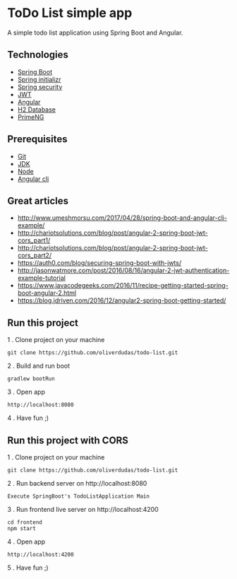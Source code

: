 # ToDo List simple app #

A simple todo list application using Spring Boot and Angular.

## Technologies ##
* [Spring Boot](https://spring.io/)
* [Spring initializr](https://start.spring.io/)
* [Spring security](https://projects.spring.io/spring-security/)
* [JWT](https://jwt.io/)
* [Angular](http://angular.io/)
* [H2 Database](http://www.h2database.com/html/main.html)
* [PrimeNG](http://www.primefaces.org/primeng/)

## Prerequisites ##
* [Git](https://git-scm.com/book/en/v2/Getting-Started-Installing-Git)
* [JDK ](https://www.java.com/en/download/)
* [Node ](https://nodejs.org/en/download/)
* [Angular cli](https://cli.angular.io/)

## Great articles ##
* http://www.umeshmorsu.com/2017/04/28/spring-boot-and-angular-cli-example/
* http://chariotsolutions.com/blog/post/angular-2-spring-boot-jwt-cors_part1/
* http://chariotsolutions.com/blog/post/angular-2-spring-boot-jwt-cors_part2/
* https://auth0.com/blog/securing-spring-boot-with-jwts/
* http://jasonwatmore.com/post/2016/08/16/angular-2-jwt-authentication-example-tutorial
* https://www.javacodegeeks.com/2016/11/recipe-getting-started-spring-boot-angular-2.html
* https://blog.jdriven.com/2016/12/angular2-spring-boot-getting-started/

## Run this project ##
1 . Clone project on your machine
```
git clone https://github.com/oliverdudas/todo-list.git
```
2 . Build and run boot
```
gradlew bootRun
```
3 . Open app
```
http://localhost:8080
```
4 . Have fun ;)

## Run this project with CORS ##
1 . Clone project on your machine
```
git clone https://github.com/oliverdudas/todo-list.git
```
2 . Run backend server on http://localhost:8080  
```
Execute SpringBoot's TodoListApplication Main
```
3 . Run frontend live server on http://localhost:4200
```
cd frontend
npm start
```
4 . Open app
```
http://localhost:4200
```
5 . Have fun ;)
